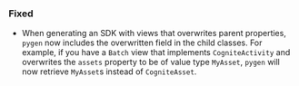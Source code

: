 
### Fixed

- When generating an SDK with views that overwrites parent properties,
`pygen` now includes the overwritten field in the child classes. For
example, if you have a `Batch` view that implements `CogniteActivity`
and overwrites the `assets` property to be of value type `MyAsset`,
`pygen` will now retrieve `MyAsset`s instead of `CogniteAsset`.